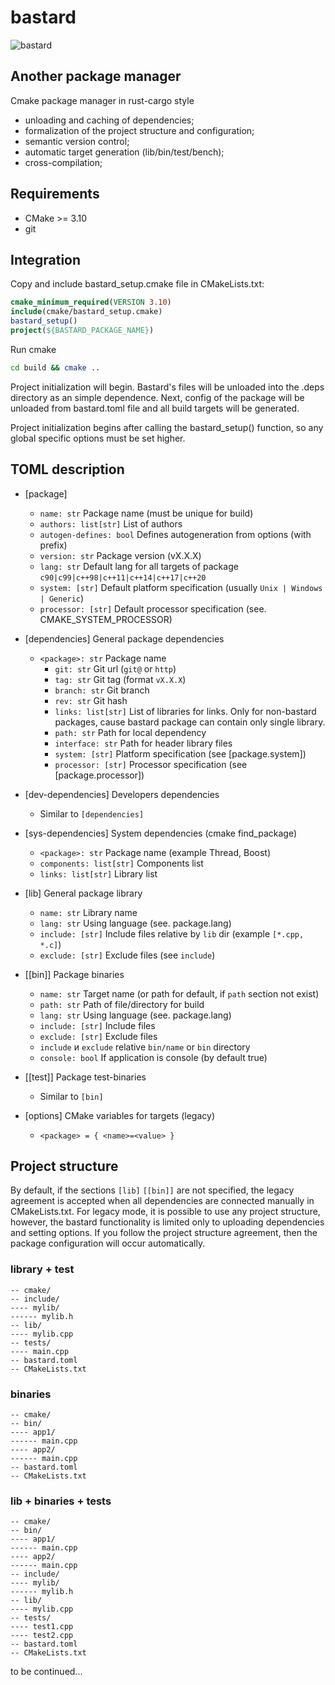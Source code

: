 # bastard

![bastard](https://user-images.githubusercontent.com/43682603/125679677-645bafd4-fa57-4d9b-a33b-0ccadda39db3.png)

## Another package manager
Cmake package manager in rust-cargo style
- unloading and caching of dependencies;
- formalization of the project structure and configuration;
- semantic version control;
- automatic target generation (lib/bin/test/bench);
- cross-compilation;

## Requirements
* CMake >= 3.10
* git

## Integration
Copy and include bastard_setup.cmake file in CMakeLists.txt:
```cmake
cmake_minimum_required(VERSION 3.10)
include(cmake/bastard_setup.cmake)
bastard_setup()
project(${BASTARD_PACKAGE_NAME})
```

Run cmake
```sh
cd build && cmake ..
```

Project initialization will begin. Bastard's files will be unloaded into the .deps directory as an simple dependence. Next, config of the package will be unloaded from bastard.toml file and all build targets will be generated.

Project initialization begins after calling the bastard_setup() function, so any global specific options must be set higher.

## TOML description
* [package]
    * ```name: str``` Package name (must be unique for build)
    * ```authors: list[str]``` List of authors
    * ```autogen-defines: bool``` Defines autogeneration from options (with prefix) 
    * ```version: str``` Package version (vX.X.X)
    * ```lang: str``` Default lang for all targets of package ```c90|c99|c++98|c++11|c++14|c++17|c++20```
    * ```system: [str]``` Default platform specification (usually ```Unix | Windows | Generic```)
    * ```processor: [str]``` Default processor specification (see. CMAKE_SYSTEM_PROCESSOR)

* [dependencies] General package dependencies
    * ```<package>: str``` Package name
        * ```git: str``` Git url (```git@``` or ```http```)
        * ```tag: str``` Git tag (format ```vX.X.X```)
        * ```branch: str``` Git branch
        * ```rev: str``` Git hash
        * ```links: list[str]``` List of libraries for links. Only for non-bastard packages, cause bastard package can contain only single library.
        * ```path: str``` Path for local dependency
        * ```interface: str``` Path for header library files
        * ```system: [str]``` Platform specification (see [package.system])
        * ```processor: [str]``` Processor specification (see [package.processor])
* [dev-dependencies] Developers dependencies
    * Similar to ```[dependencies]```
* [sys-dependencies] System dependencies (cmake find_package)
    * ```<package>: str``` Package name (example Thread, Boost)
    * ```components: list[str]``` Components list
    * ```links: list[str]``` Library list
* [lib] General package library
    * ```name: str``` Library name
    * ```lang: str``` Using language (see. package.lang)
    * ```include: [str]``` Include files relative by ```lib``` dir (example ```[*.cpp, *.c]```)
    * ```exclude: [str]``` Exclude files (see ```include```)
* [[bin]] Package binaries
    * ```name: str``` Target name (or path for default, if ```path``` section not exist)
    * ```path: str``` Path of file/directory for build
    * ```lang: str``` Using language (see. package.lang)
    * ```include: [str]``` Include files
    * ```exclude: [str]``` Exclude files
    * ```include``` и ```exclude``` relative ```bin/name``` or ```bin``` directory
    * ```console: bool``` If application is console (by default true)
* [[test]] Package test-binaries
    * Similar to ```[bin]```
* [options] CMake variables for targets (legacy)
    * ```<package> = { <name>=<value> }```

## Project structure

By default, if the sections ```[lib]``` ```[[bin]]``` are not specified, the legacy agreement is accepted when all dependencies are connected manually in CMakeLists.txt. For legacy mode, it is possible to use any project structure, however, the bastard functionality is limited only to uploading dependencies and setting options. If you follow the project structure agreement, then the package configuration will occur automatically.

### library + test
```
-- cmake/
-- include/
---- mylib/
------ mylib.h
-- lib/
---- mylib.cpp
-- tests/
---- main.cpp
-- bastard.toml
-- CMakeLists.txt
```

### binaries
```
-- cmake/
-- bin/
---- app1/
------ main.cpp
---- app2/
------ main.cpp
-- bastard.toml
-- CMakeLists.txt
```

### lib + binaries + tests
```
-- cmake/
-- bin/
---- app1/
------ main.cpp
---- app2/
------ main.cpp
-- include/
---- mylib/
------ mylib.h
-- lib/
---- mylib.cpp
-- tests/
---- test1.cpp
---- test2.cpp
-- bastard.toml
-- CMakeLists.txt
```

to be continued...
